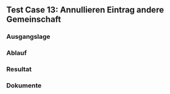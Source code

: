 ## Test Case 13: Annullieren Eintrag andere Gemeinschaft

### Ausgangslage


### Ablauf


### Resultat


### Dokumente
